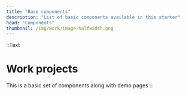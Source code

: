 ```yaml
---
title: "Base components"
description: "List of basic components available in this starter"
head: "Components"
thumbnail: /img/work/image-halfwidth.png
---
```


::Text
# Work projects
This is a basic set of components along with demo pages
::